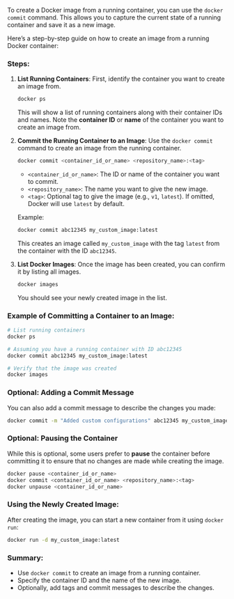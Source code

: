 To create a Docker image from a running container, you can use the `docker commit` command. This allows you to capture the current state of a running container and save it as a new image.

Here’s a step-by-step guide on how to create an image from a running Docker container:

### Steps:

1. **List Running Containers**: First, identify the container you want to create an image from.

   ```bash
   docker ps
   ```

   This will show a list of running containers along with their container IDs and names. Note the **container ID** or **name** of the container you want to create an image from.

2. **Commit the Running Container to an Image**: Use the `docker commit` command to create an image from the running container.

   ```bash
   docker commit <container_id_or_name> <repository_name>:<tag>
   ```

   - `<container_id_or_name>`: The ID or name of the container you want to commit.
   - `<repository_name>`: The name you want to give the new image.
   - `<tag>`: Optional tag to give the image (e.g., `v1`, `latest`). If omitted, Docker will use `latest` by default.

   Example:
   ```bash
   docker commit abc12345 my_custom_image:latest
   ```

   This creates an image called `my_custom_image` with the tag `latest` from the container with the ID `abc12345`.

3. **List Docker Images**: Once the image has been created, you can confirm it by listing all images.

   ```bash
   docker images
   ```

   You should see your newly created image in the list.

### Example of Committing a Container to an Image:

```bash
# List running containers
docker ps

# Assuming you have a running container with ID abc12345
docker commit abc12345 my_custom_image:latest

# Verify that the image was created
docker images
```

### Optional: Adding a Commit Message
You can also add a commit message to describe the changes you made:

```bash
docker commit -m "Added custom configurations" abc12345 my_custom_image:latest
```

### Optional: Pausing the Container
While this is optional, some users prefer to **pause** the container before committing it to ensure that no changes are made while creating the image.

```bash
docker pause <container_id_or_name>
docker commit <container_id_or_name> <repository_name>:<tag>
docker unpause <container_id_or_name>
```

### Using the Newly Created Image:
After creating the image, you can start a new container from it using `docker run`:

```bash
docker run -d my_custom_image:latest
```

### Summary:
- Use `docker commit` to create an image from a running container.
- Specify the container ID and the name of the new image.
- Optionally, add tags and commit messages to describe the changes.
